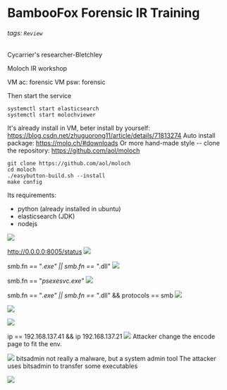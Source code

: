 # BambooFox Forensic IR Training
###### tags: `Review`

Cycarrier's researcher-Bletchley

Moloch IR workshop

VM ac:  forensic
VM psw: forensic

Then start the service
```
systemctl start elasticsearch
systemctl start molochviewer
```

It's already install in VM, beter install by yourself:
https://blog.csdn.net/zhuguorong11/article/details/71813274
Auto install package:
https://molo.ch/#downloads
Or more hand-made style -- clone the repository:
https://github.com/aol/moloch
```
git clone https://github.com/aol/moloch
cd moloch
./easybutton-build.sh --install
make config
```
Its requirements:
* python (already installed in ubuntu)
* elasticsearch (JDK)
* nodejs

![](https://i.imgur.com/4VX8gUc.png)

http://0.0.0.0:8005/status
![](https://i.imgur.com/9aYbj3L.png)

smb.fn == "*.exe" || smb.fn == "*.dll"
![](https://i.imgur.com/N3rD4mp.png)

smb.fn == "*psexesvc.exe*"
![](https://i.imgur.com/tvIfMmu.png)

smb.fn == "*.exe" || smb.fn == "*.dll" && protocols == smb
![](https://i.imgur.com/S9qIlUd.png)

![](https://i.imgur.com/82S7Kyy.png)

![](https://i.imgur.com/CcyNBFj.png)

ip == 192.168.137.41 && ip 192.168.137.21
![](https://i.imgur.com/FyQ0g39.png)
Attacker change the encode page to fit the env.

![](https://i.imgur.com/oOlvGrR.png)
bitsadmin not really a malware, but a system admin tool
The attacker uses bitsadmin to transfer some executables

![](https://i.imgur.com/86qKzT5.png)
